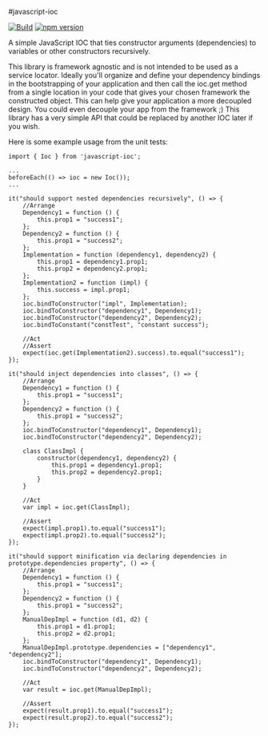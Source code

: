 #javascript-ioc

[![Build](https://api.travis-ci.org/stewie1570/Javascript-IOC.svg)](https://travis-ci.org/stewie1570/Javascript-IOC)
[![npm version](https://badge.fury.io/js/javascript-ioc.svg)](https://badge.fury.io/js/javascript-ioc)

A simple JavaScript IOC that ties constructor arguments (dependencies) to variables or other constructors recursively.

This library is framework agnostic and is not intended to be used as a service locator. Ideally you'll organize and define your dependency bindings in the bootstrapping of your application and then call the ioc.get method from a single location in your code that gives your chosen framework the constructed object. This can help give your application a more decoupled design. You could even decouple your app from the framework ;) This library has a very simple API that could be replaced by another IOC later if you wish.

Here is some example usage from the unit tests:

    import { Ioc } from 'javascript-ioc';
    
    ...
    beforeEach(() => ioc = new Ioc());
    ...
    
    it("should support nested dependencies recursively", () => {
        //Arrange
        Dependency1 = function () {
            this.prop1 = "success1";
        };
        Dependency2 = function () {
            this.prop1 = "success2";
        };
        Implementation = function (dependency1, dependency2) {
            this.prop1 = dependency1.prop1;
            this.prop2 = dependency2.prop1;
        };
        Implementation2 = function (impl) {
            this.success = impl.prop1;
        };
        ioc.bindToConstructor("impl", Implementation);
        ioc.bindToConstructor("dependency1", Dependency1);
        ioc.bindToConstructor("dependency2", Dependency2);
        ioc.bindToConstant("constTest", "constant success");
        
        //Act
        //Assert
        expect(ioc.get(Implementation2).success).to.equal("success1");
    });
    
    it("should inject dependencies into classes", () => {
        //Arrange
        Dependency1 = function () {
            this.prop1 = "success1";
        };
        Dependency2 = function () {
            this.prop1 = "success2";
        };
        ioc.bindToConstructor("dependency1", Dependency1);
        ioc.bindToConstructor("dependency2", Dependency2);

        class ClassImpl {
            constructor(dependency1, dependency2) {
                this.prop1 = dependency1.prop1;
                this.prop2 = dependency2.prop1;
            }
        }
        
        //Act
        var impl = ioc.get(ClassImpl);

        //Assert
        expect(impl.prop1).to.equal("success1");
        expect(impl.prop2).to.equal("success2");
    });
    
    it("should support minification via declaring dependencies in prototype.dependencies property", () => {
        //Arrange
        Dependency1 = function () {
            this.prop1 = "success1";
        };
        Dependency2 = function () {
            this.prop1 = "success2";
        };
        ManualDepImpl = function (d1, d2) {
            this.prop1 = d1.prop1;
            this.prop2 = d2.prop1;
        };
        ManualDepImpl.prototype.dependencies = ["dependency1", "dependency2"];
        ioc.bindToConstructor("dependency1", Dependency1);
        ioc.bindToConstructor("dependency2", Dependency2);
        
        //Act
        var result = ioc.get(ManualDepImpl);

        //Assert
        expect(result.prop1).to.equal("success1");
        expect(result.prop2).to.equal("success2");
    });
